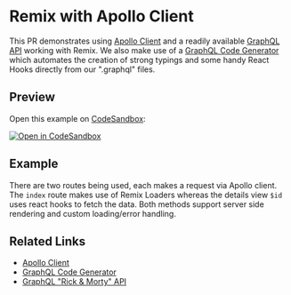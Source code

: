 # Remix with Apollo Client

This PR demonstrates using [Apollo Client](https://www.apollographql.com/docs/react/) and a readily available [GraphQL API](https://rickandmortyapi.com/graphql) working with Remix. We also make use of a [GraphQL Code Generator](https://www.graphql-code-generator.com) which automates the creation of strong typings and some handy React Hooks directly from our ".graphql" files.

## Preview

Open this example on [CodeSandbox](https://codesandbox.com):

[![Open in CodeSandbox](https://codesandbox.io/static/img/play-codesandbox.svg)](https://codesandbox.io/s/github/remix-run/remix/tree/main/examples/apollo-client)

## Example

There are two routes being used, each makes a request via Apollo client. The `index` route makes use of Remix Loaders whereas the details view `$id` uses react hooks to fetch the data. Both methods support server side rendering and custom loading/error handling.

## Related Links

- [Apollo Client](https://www.apollographql.com/docs/react/)
- [GraphQL Code Generator](https://www.graphql-code-generator.com)
- [GraphQL "Rick & Morty" API](https://rickandmortyapi.com/graphql)